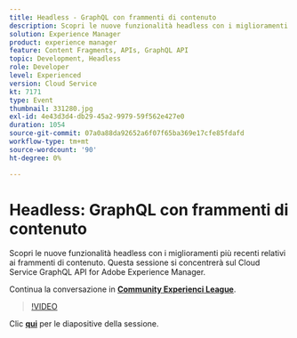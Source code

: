 ```yaml
---
title: Headless - GraphQL con frammenti di contenuto
description: Scopri le nuove funzionalità headless con i miglioramenti più recenti relativi ai frammenti di contenuto. Questa sessione si concentrerà sul Cloud Service GraphQL API for Adobe Experience Manager. Questa sessione è stata distribuita come parte dell’evento Contenuto Adobe Developers Live.
solution: Experience Manager
product: experience manager
feature: Content Fragments, APIs, GraphQL API
topic: Development, Headless
role: Developer
level: Experienced
version: Cloud Service
kt: 7171
type: Event
thumbnail: 331280.jpg
exl-id: 4e43d3d4-db29-45a2-9979-59f562e427e0
duration: 1054
source-git-commit: 07a0a88da92652a6f07f65ba369e17cfe85fdafd
workflow-type: tm+mt
source-wordcount: '90'
ht-degree: 0%

---
```


# Headless: GraphQL con frammenti di contenuto

Scopri le nuove funzionalità headless con i miglioramenti più recenti relativi ai frammenti di contenuto. Questa sessione si concentrerà sul Cloud Service GraphQL API for Adobe Experience Manager.

Continua la conversazione in **[Community Experienci League](https://adobe.ly/36Yd3v6)**.

>[!VIDEO](https://video.tv.adobe.com/v/331280/?quality=12&learn=on&hidetitle=true)

Clic **[qui](/help/adobe-developers-live/assets/headless-graphql-content-fragments.pdf)** per le diapositive della sessione.
